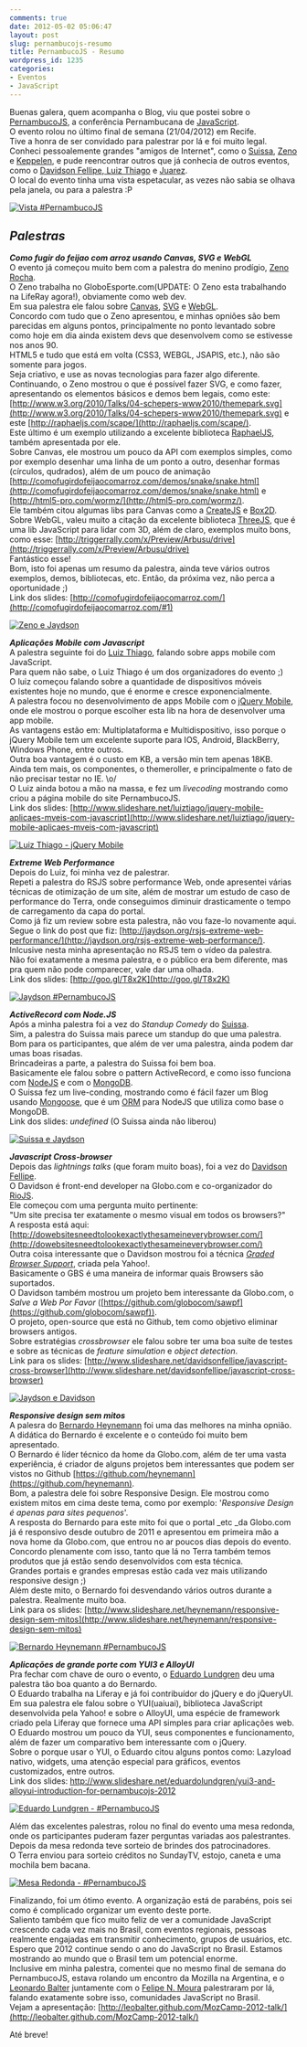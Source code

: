 ```yaml
---
comments: true
date: 2012-05-02 05:06:47
layout: post
slug: pernambucojs-resumo
title: PernambucoJS - Resumo
wordpress_id: 1235
categories:
- Eventos
- JavaScript
---
```


Buenas galera, quem acompanha o Blog, viu que postei sobre o [PernambucoJS](http://jaydson.org/pernambuco-js/), a conferência Pernambucana de [JavaScript](https://developer.mozilla.org/en/JavaScript).  
O evento rolou no último final de semana (21/04/2012) em Recife.  
Tive a honra de ser convidado para palestrar por lá e foi muito legal.  
Conheci pessoalemente grandes "amigos de Internet", como o [Suissa](twitter.com/osuissa), [Zeno](https://twitter.com/#!/zenorocha) e [Keppelen](https://twitter.com/#!/keppelen), e pude reencontrar outros que já conhecia de outros eventos, como o [Davidson Fellipe](http://twitter.com/davidsonFellipe),[ Luiz Thiago](https://twitter.com/#!/luiztiago) e [Juarez](https://twitter.com/#!/juarezpaf).  
O local do evento tinha uma vista espetacular, as vezes não sabia se olhava pela janela, ou para a palestra :P  

[![Vista #PernambucoJS](http://jaydson.org/wp-content/uploads/552773_3613911862242_1107157477_3385796_749446319_n1.jpg)](http://jaydson.org/wp-content/uploads/552773_3613911862242_1107157477_3385796_749446319_n1.jpg)  

## _**Palestras**_

_**Como fugir do feijao com arroz usando Canvas, SVG e WebGL**_  
O evento já começou muito bem com a palestra do menino prodígio, [Zeno Rocha](http://twitter.com/zenorocha).  
O Zeno trabalha no GloboEsporte.com(UPDATE: O Zeno esta trabalhando na LifeRay agora!), obviamente como web dev.  
Em sua palestra ele falou sobre [Canvas](https://developer.mozilla.org/en/HTML/Canvas), [SVG](https://developer.mozilla.org/en/SVG) e [WebGL](https://developer.mozilla.org/en/WebGL/Getting_started_with_WebGL).  
Concordo com tudo que o Zeno apresentou, e minhas opniões são bem parecidas em alguns pontos, principalmente no ponto levantado sobre como hoje em dia ainda existem devs que desenvolvem como se estivesse nos anos 90.  
HTML5 e tudo que está em volta (CSS3, WEBGL, JSAPIS, etc.), não são somente para jogos.  
Seja criativo, e use as novas tecnologias para fazer algo diferente.  
Continuando, o Zeno mostrou o que é possível fazer SVG, e como fazer, apresentando os elementos básicos e demos bem legais, como este:  
[http://www.w3.org/2010/Talks/04-schepers-www2010/themepark.svg](http://www.w3.org/2010/Talks/04-schepers-www2010/themepark.svg) e este [http://raphaeljs.com/scape/](http://raphaeljs.com/scape/).  
Este último é um exemplo utilizando a excelente biblioteca [RaphaelJS](http://raphaeljs.com/), também apresentada por ele.  
Sobre Canvas, ele mostrou um pouco da API com exemplos simples, como por exemplo desenhar uma linha de um ponto a outro, desenhar formas (círculos, qudrados), além de um pouco de animação [http://comofugirdofeijaocomarroz.com/demos/snake/snake.html](http://comofugirdofeijaocomarroz.com/demos/snake/snake.html) e [http://html5-pro.com/wormz/](http://html5-pro.com/wormz/).  
Ele também citou algumas libs para Canvas como a [CreateJS](http://createjs.com/#!/CreateJS) e [Box2D](http://box2d.org/).  
Sobre WebGL, valeu muito a citação da excelente biblioteca [ThreeJS](https://github.com/mrdoob/three.js), que é uma lib JavaScript para lidar com 3D, além de claro, exemplos muito bons, como esse: [http://triggerrally.com/x/Preview/Arbusu/drive](http://triggerrally.com/x/Preview/Arbusu/drive)  
Fantástico esse!  
Bom, isto foi apenas um resumo da palestra, ainda teve vários outros exemplos, demos, bibliotecas, etc.
Então, da próxima vez, não perca a oportunidade ;)  
Link dos slides: [http://comofugirdofeijaocomarroz.com/](http://comofugirdofeijaocomarroz.com/#1)  

[![Zeno e Jaydson](http://jaydson.org/wp-content/uploads/575968_3613940142949_1107157477_3385824_506520679_n1.jpg)](http://jaydson.org/wp-content/uploads/575968_3613940142949_1107157477_3385824_506520679_n1.jpg)  

_**Aplicações Mobile com Javascript**_  
A palestra seguinte foi do [Luiz Thiago](https://twitter.com/#!/luiztiago), falando sobre apps mobile com JavaScript.  
Para quem não sabe, o Luiz Thiago é um dos organizadores do evento ;)  
O luiz começou falando sobre a quantidade de dispositivos móveis existentes hoje no mundo, que é enorme e cresce exponencialmente.  
A palestra focou no desenvolvimento de apps Mobile com o [jQuery Mobile](http://jquerymobile.com/), onde ele mostrou o porque escolher esta lib na hora de desenvolver uma app mobile.  
As vantagens estão em: Multiplataforma e Multidispositivo, isso porque o jQuery Mobile tem um excelente suporte para IOS, Android, BlackBerry, Windows Phone, entre outros.  
Outra boa vantagem é o custo em KB, a versão min tem apenas 18KB.  
Ainda tem mais, os componentes, o themeroller, e principalmente o fato de não precisar testar no IE. \o/  
O Luiz ainda botou a mão na massa, e fez um _livecoding_ mostrando como criou a página mobile do site PernambucoJS.  
Link dos slides: [http://www.slideshare.net/luiztiago/jquery-mobile-aplicaes-mveis-com-javascript](http://www.slideshare.net/luiztiago/jquery-mobile-aplicaes-mveis-com-javascript)  

[![Luiz Thiago - jQuery Mobile](http://jaydson.org/wp-content/uploads/562363_3613919302428_1107157477_3385804_9725883_n1.jpg)](http://jaydson.org/wp-content/uploads/562363_3613919302428_1107157477_3385804_9725883_n1.jpg)

_**Extreme Web Performance**_  
Depois do Luiz, foi minha vez de palestrar.  
Repeti a palestra do RSJS sobre performance Web, onde apresentei várias técnicas de otimização de um site, além de mostrar um estudo de caso de performance do Terra, onde conseguimos diminuir drasticamente o tempo de carregamento da capa do portal.  
Como já fiz um review sobre esta palestra, não vou faze-lo novamente aqui.  
Segue o link do post que fiz: [http://jaydson.org/rsjs-extreme-web-performance/](http://jaydson.org/rsjs-extreme-web-performance/).  
Inlcusive nesta minha apresentação no RSJS tem o vídeo da palestra.  
Não foi exatamente a mesma palestra, e o público era bem diferente, mas pra quem não pode comparecer, vale dar uma olhada.  
Link dos slides: [http://goo.gl/T8x2K](http://goo.gl/T8x2K)  

[![Jaydson #PernambucoJS](http://jaydson.org/wp-content/uploads/523923_10150775558739204_786204203_9313412_280835527_n.jpg)](http://jaydson.org/wp-content/uploads/523923_10150775558739204_786204203_9313412_280835527_n.jpg)  

_**ActiveRecord com Node.JS**_  
Após a minha palestra foi a vez do _Standup Comedy_ do [Suissa](http://twitter.com/osuissa).  
Sim, a palestra do Suissa mais parece um standup do que uma palestra. Bom para os participantes, que além de ver uma palestra, ainda podem dar umas boas risadas.  
Brincadeiras a parte, a palestra do Suissa foi bem boa.  
Basicamente ele falou sobre o pattern ActiveRecord, e como isso funciona com [NodeJS](http://nodejs.org/) e com o [MongoDB](http://www.mongodb.org/).  
O Suissa fez um live-conding, mostrando como é fácil fazer um Blog usando [Mongoose](http://mongoosejs.com/), que é um [ORM](http://en.wikipedia.org/wiki/Object-relational_mapping) para NodeJS que utiliza como base o MongoDB.  
Link dos slides: _undefined_ (O Suissa ainda não liberou)  

[![Suissa e Jaydson](http://jaydson.org/wp-content/uploads/303335_3613942663012_1107157477_3385828_1183424734_n.jpg)](http://jaydson.org/wp-content/uploads/303335_3613942663012_1107157477_3385828_1183424734_n.jpg)  

_**Javascript Cross-browser**_  
Depois das _lightnings talks_ (que foram muito boas), foi a vez do [Davidson Fellipe](http://twitter.com/davidsonFellipe).  
O Davidson é front-end developer na Globo.com e co-organizador do [RioJS](http://riojs.org/).  
Ele começou com uma pergunta muito pertinente:  
"Um site precisa ter exatamente o mesmo visual em todos os browsers?"  
A resposta está aqui: [http://dowebsitesneedtolookexactlythesameineverybrowser.com/](http://dowebsitesneedtolookexactlythesameineverybrowser.com/)  
Outra coisa interessante que o Davidson mostrou foi a técnica [_Graded Browser Support_](http://yuilibrary.com/yui/docs/tutorials/gbs/), criada pela Yahoo!.  
Basicamente o GBS é uma maneira de informar quais Browsers são suportados.  
O Davidson também mostrou um projeto bem interessante da Globo.com, o _Salve a Web Por Favor_ ([https://github.com/globocom/sawpf](https://github.com/globocom/sawpf)).  
O projeto, open-source que está no Github, tem como objetivo eliminar browsers antigos.  
Sobre estratégias _crossbrowser_ ele falou sobre ter uma boa suíte de testes e sobre as técnicas de _feature simulation_ e _object detection_.  
Link para os slides: [http://www.slideshare.net/davidsonfellipe/javascript-cross-browser](http://www.slideshare.net/davidsonfellipe/javascript-cross-browser)  

[![Jaydson e Davidson](http://jaydson.org/wp-content/uploads/576441_3613945263077_1107157477_3385834_914481884_n.jpg)](http://jaydson.org/wp-content/uploads/576441_3613945263077_1107157477_3385834_914481884_n.jpg)

_**Responsive design sem mitos**_  
A palesra do [Bernardo Heynemann](https://twitter.com/#!/heynemann) foi uma das melhores na minha opnião.
A didática do Bernardo é excelente e o conteúdo foi muito bem apresentado.  
O Bernardo é líder técnico da home da Globo.com, além de ter uma vasta experiência, é criador de alguns projetos bem interessantes que podem ser vistos no Github [https://github.com/heynemann](https://github.com/heynemann).  
Bom, a palestra dele foi sobre Responsive Design. Ele mostrou como existem mitos em cima deste tema, como por exemplo: '_Responsive Design é apenas para sites pequenos_'.  
A resposta do Bernardo para este mito foi que o portal _etc _da Globo.com já é responsivo desde outubro de 2011 e apresentou em primeira mão a nova home da Globo.com, que entrou no ar poucos dias depois do evento.  
Concordo plenamente com isso, tanto que lá no Terra também temos produtos que já estão sendo desenvolvidos com esta técnica.  
Grandes portais e grandes empresas estão cada vez mais utilizando responsive design ;)  
Além deste mito, o Bernardo foi desvendando vários outros durante a palestra. Realmente muito boa.  
Link para os slides: [http://www.slideshare.net/heynemann/responsive-design-sem-mitos](http://www.slideshare.net/heynemann/responsive-design-sem-mitos)  

[![Bernardo Heynemann #PernambucoJS](http://jaydson.org/wp-content/uploads/318131_10150775561899204_786204203_9313443_85833002_n.jpg)](http://jaydson.org/wp-content/uploads/318131_10150775561899204_786204203_9313443_85833002_n.jpg)  

_**Aplicações de grande porte com YUI3 e AlloyUI**_  
Pra fechar com chave de ouro o evento, o [Eduardo Lundgren](https://twitter.com/#!/eduardolundgren) deu uma palestra tão boa quanto a do Bernardo.  
O Eduardo trabalha na Liferay e já foi contribuídor do jQuery e do jQueryUI.  
Em sua palestra ele falou sobre o YUI(uaiuai), biblioteca JavaScript desenvolvida pela Yahoo! e sobre o AlloyUI, uma espécie de framework criado pela Liferay que fornece uma API simples para criar aplicações web.  
O Eduardo mostrou um pouco da YUI, seus componentes e funcionamento, além de fazer um comparativo bem interessante com o jQuery.  
Sobre o porque usar o YUI, o Eduardo citou alguns pontos como: Lazyload nativo, widgets, uma atenção especial para gráficos, eventos customizados, entre outros.  
Link dos slides: [http://www.slideshare.net/eduardolundgren/yui3-and-alloyui-introduction-for-pernambucojs-2012
](http://www.slideshare.net/eduardolundgren/yui3-and-alloyui-introduction-for-pernambucojs-2012)  

[![Eduardo Lundgren - #PernambucoJS](http://jaydson.org/wp-content/uploads/389655_10150775565109204_786204203_9313469_82706927_n.jpg)](http://jaydson.org/wp-content/uploads/389655_10150775565109204_786204203_9313469_82706927_n.jpg)  

Além das excelentes palestras, rolou no final do evento uma mesa redonda, onde os participantes puderam fazer perguntas variadas aos palestrantes.  
Depois da mesa redonda teve sorteio de brindes dos patrocinadores.  
O Terra enviou para sorteio créditos no SundayTV, estojo, caneta e uma mochila bem bacana.  

[![Mesa Redonda - #PernambucoJS](http://jaydson.org/wp-content/uploads/528085_10150775565739204_786204203_9313476_826262940_n.jpg)](http://jaydson.org/wp-content/uploads/528085_10150775565739204_786204203_9313476_826262940_n.jpg)  

Finalizando, foi um ótimo evento. A organização está de parabéns, pois sei como é complicado organizar um evento deste porte.  
Saliento também que fico muito feliz de ver a comunidade JavaScript crescendo cada vez mais no Brasil, com eventos regionais, pessoas realmente engajadas em transmitir conhecimento, grupos de usuários, etc.  
Espero que 2012 continue sendo o ano do JavaScript no Brasil. Estamos mostrando ao mundo que o Brasil tem um potencial enorme.  
Inclusive em minha palestra, comentei que no mesmo final de semana do PernambucoJS, estava rolando um encontro da Mozilla na Argentina, e o [Leonardo Balter](http://twitter.com/leobalter) juntamente com o [Felipe N. Moura](http://twitter.com/felipenmoura) palestraram por lá, falando exatamente sobre isso, comunidades JavaScript no Brasil.  
Vejam a apresentação: [http://leobalter.github.com/MozCamp-2012-talk/](http://leobalter.github.com/MozCamp-2012-talk/)  

Até breve!